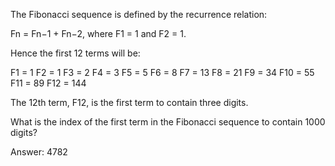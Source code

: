 The Fibonacci sequence is defined by the recurrence relation:

Fn = Fn−1 + Fn−2, where F1 = 1 and F2 = 1. 

Hence the first 12 terms will be:

F1 = 1 F2 = 1 F3 = 2 F4 = 3 F5 = 5 F6 = 8 F7 = 13 F8 = 21 F9 = 34 F10 = 55 F11 = 89 F12 = 144 

The 12th term, F12, is the first term to contain three digits.

What is the index of the first term in the Fibonacci sequence to contain 1000 digits?

Answer:
4782
